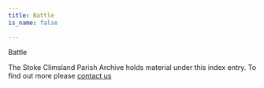 ```yaml
---
title: Battle
is_name: false

---
```


Battle


The Stoke Climsland Parish Archive holds material under this index entry. To find out more please [contact us](/contact/)
